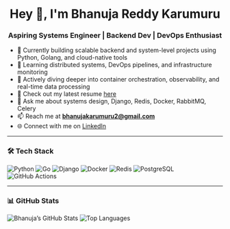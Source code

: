<h1 align="center">Hey 👋, I'm Bhanuja Reddy Karumuru</h1>
<h3 align="center">Aspiring Systems Engineer | Backend Dev | DevOps Enthusiast</h3>

- 🔭 Currently building scalable backend and system-level projects using Python, Golang, and cloud-native tools  
- 🌱 Learning distributed systems, DevOps pipelines, and infrastructure monitoring
- 🧠 Actively diving deeper into container orchestration, observability, and real-time data processing
- 📝 Check out my latest resume [here](https://github.com/Bhanuu01/resume/blob/main/Resume.pdf)
- 💬 Ask me about systems design, Django, Redis, Docker, RabbitMQ, Celery
- 📫 Reach me at **bhanujakarumuru2@gmail.com**
- 🌐 Connect with me on [LinkedIn](https://in.linkedin.com/in/bhanujakarumuru)

---

### 🛠 Tech Stack

![Python](https://img.shields.io/badge/Python-3670A0?style=for-the-badge&logo=python&logoColor=white)
![Go](https://img.shields.io/badge/Go-00ADD8?style=for-the-badge&logo=go&logoColor=white)
![Django](https://img.shields.io/badge/Django-092E20?style=for-the-badge&logo=django&logoColor=white)
![Docker](https://img.shields.io/badge/Docker-2496ED?style=for-the-badge&logo=docker&logoColor=white)
![Redis](https://img.shields.io/badge/Redis-DC382D?style=for-the-badge&logo=redis&logoColor=white)
![PostgreSQL](https://img.shields.io/badge/PostgreSQL-316192?style=for-the-badge&logo=postgresql&logoColor=white)
![GitHub Actions](https://img.shields.io/badge/GitHub_Actions-2088FF?style=for-the-badge&logo=github-actions&logoColor=white)

---

### 📊 GitHub Stats

![Bhanuja’s GitHub Stats](https://github-readme-stats.vercel.app/api?username=Bhanuu01&show_icons=true&theme=radical)
![Top Languages](https://github-readme-stats.vercel.app/api/top-langs/?username=Bhanuu01&layout=compact&theme=radical)

